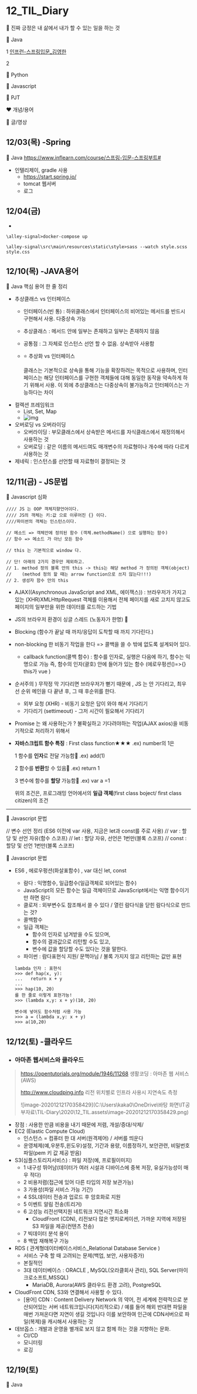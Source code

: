 # 12_TIL_Diary

:apple: 진짜 긍정은 내 삶에서 내가 할 수 있는 일을 하는 것

:purple_heart: Java

 1 [인프런-스프링입문_김영한](https://www.inflearn.com/course/%EC%8A%A4%ED%94%84%EB%A7%81-%EC%9E%85%EB%AC%B8-%EC%8A%A4%ED%94%84%EB%A7%81%EB%B6%80%ED%8A%B8#)

2 

:green_heart: Python

:black_heart: Javascript

:handshake: PJT

:heart: 개념/용어

:blue_heart: 글/영상



## 12/03(목) -Spring

:purple_heart: Java  https://www.inflearn.com/course/스프링-입문-스프링부트#

- 인텔리제이, gradle 사용
  - https://start.spring.io/
  - tomcat 웹서버
  - 로그



## 12/04(금)

- 

```
\alley-signal>docker-compose up

\alley-signal\src\main\resources\static\style>sass --watch style.scss style.css
```



## 12/10(목) -JAVA용어

 :purple_heart: Java 핵심 용어 한 줄 정리

- 추상클래스 vs 인터페이스
  - 인터페이스(빈 통) : 하위클래스에서 인터페이스의 비어있는 메서드를 반드시 구현해서 사용. 다중상속 가능
  
  - 추상클래스 : 메서드 안에 일부는 존재하고 일부는 존재하지 않음
  
  - 공통점 : 그 자체로 인스턴스 선언 할 수 없음. 상속받아 사용함
  
  - :star: 추상화 vs 인터페이스
  
    클래스는 기본적으로 상속을 통해 기능을 확장하려는 목적으로 사용하며,
    인터페이스는 해당 인터페이스를 구현한 객체들에 대해 동일한 동작을 약속하게 하기 위해서 사용.
    이 외에 추상클래스는 다중상속이 불가능하고 인터페이스는 가능하다는 차이
- 컬렉션 프레임워크
  - List, Set, Map
  - ![img](https://t1.daumcdn.net/cfile/tistory/99B88F3E5AC70FB419)
- 오버로딩 vs 오버라이딩
  - 오버라이딩 : 부모클래스에서 상속받은 메서드를 자식클래스에서 재정의해서 사용하는 것
  - 오버로딩 : 같은 이름의 메서드여도 매개변수의 자료형이나 개수에 따라 다르게 사용하는 것
- 제네릭 : 인스턴스를 선언할 때 자료형이 결정되는 것



## 12/11(금) - JS문법

:black_heart:  Javascript 심화

    //// JS 는 OOP 객체지향언어이다.
    //// JS의 객체는 키:값 으로 이루어진 {} 이다.
    ////파이썬의 객체는 인스턴스이다.
      
    // 메소드 => 객체안에 정의된 함수 (객체.methodName() 으로 실행하는 함수)
    // 함수 => 메소드 가 아닌 모든 함수
    
    // this 는 기본적으로 window 다.
    
    // 단! 아래의 2가지 경우만 제외하고.
    // 1. method 정의 블록 안의 this -> this는 해당 method 가 정의된 객체(object)
    //    (method 정의 할 때는 arrow function으로 쓰지 않는다!!!)
    // 2. 생성자 함수 안의 this
- AJAX((Asynchronous JavaScript and XML, 에이잭스)) : 브라우저가 가지고있는 (XHR)XMLHttpRequest 객체를 이용해서 전체 페이지를 새로 고치지 않고도 페이지의 일부만을 위한 데이터를 로드하는 기법

* JS의 브라우저 환경이 싱글 스레드 (노동자가 한명) :information_desk_person:

* Blocking (함수가 끝날 때 까지/응답이 도착할 때 까지 기다린다.)

* non-blocking 한 비동기 작업을 한다 => 콜백을 쓸 수 밖에 없도록 설계되어 있다.

  * callback function(콜백 함수) : 함수를 인자로, 실행은 다음에 하기, 함수는 익명으로 가능
    즉, 함수의 인자(괄호) 안에 들어가 있는 함수 (에로우펑션()=>{} this가 vue )

* 순서주의 ) 무작정 막 기다리면 브라우저가 뻗기 때문에 , JS 는 안 기다리고, 최우선 순위 메인을 다 끝낸 후, 그 때 후순위를 한다.

  * 외부 요청 (XHR) - 비동기 요청은 답이 와야 해서 기다리기
  * 기다리기 (settimeout) - 그저 시간이 필요해서 기다리기 

  

* Promise 는 왜 사용하는가 ? 불확실하고 기다려야하는 작업(AJAX axios)을 비동기적으로 처리하기 위해서

* **자바스크립트 함수 특징** : First class function★★★  .ex) number의 1은 

  1 함수를 **인자**로 전달 가능함:star2:     .ex) add(1)

  2 함수를 **반환**할 수 있음:star2: 			.ex) return 1

  3 변수에 함수를 **할당** 가능함:star2: 	.ex) var a =1

  위의 조건은, 프로그래밍 언어에서의 **일급 객체**(first class boject/ first class citizen)의 조건

---

:black_heart:  Javascript 문법

// 변수 선언 정리 (ES6 이전에 var 사용, 지금은 let과 const를 주로 사용)
// var : 할당 및 선언 자유(함수 스코프)
// let : 할당 자유, 선언은 1번만(블록 스코프)
// const : 할당 및 선언 1번만(블록 스코프)

:black_heart:  Javascript 문법

- ES6 , 에로우펑션(화살표함수) , var 대신 let, const

  - 람다 : 익명함수, 일급함수(일급객체로 되어있는 함수)
  - JavaScript의 모든 함수는 일급 객체이므로 JavaScript에서는 익명 함수이기만 하면 람다
  - 클로저 : 외부변수도 참조해서 쓸 수 있다 / 열린 람다식을 닫힌 람다식으로 만드는 것?
  - 콜백함수
  - 일급 객체는 
    - 함수의 인자로 넘겨받을 수도 있으며, 
    - 함수의 결과값으로 리턴할 수도 있고, 
    - 변수에 값을 할당할 수도 있다는 것을 말한다.
  - 파이썬 : 람다표현식 지원/ 문맥아님 / 불록 가지지 않고 리턴하는 값만 표현

  ```
  lambda 인자 : 표현식
  >>> def hap(x, y):
  ...   return x + y
  ...
  >>> hap(10, 20)
  를 한 줄로 이렇게 표현가능!
  >>> (lambda x,y: x + y)(10, 20)
  
  변수에 넣어도 함수처럼 사용 가능
  >>> a = (lambda x,y: x + y)
  >>> a(10,20)
  
  ```

  

## 12/12(토) -클라우드

- ### 아마존 웹서비스와 클라우드

> https://opentutorials.org/module/1946/11268 생활코딩 : 아마존 웹 서비스(AWS)
>
> http://www.cloudping.info 리전 위치별로 인프라 사용시 지연속도 측정
>
> ![image-20201212170358429](C:\Users\kaka0\OneDrive\바탕 화면\IT공부자료\TIL-Diary\2020\12_TIL.assets\image-20201212170358429.png)

- 장점 : 사용한 만큼 비용을 내기 때문에 저렴, 개설/증대/삭제/
- EC2 (Elastic Compute Cloud)
  - 인스턴스 = 컴퓨터 한 대 서버(원격제어) / 서버를 띄운다
  - 운영체제(예,우분투,윈도우)설정, 기간과 용량, 이름정하기, 보안관련, 비밀번호파일(pem 키 값 제공 받음)
- S3(심플스토리지서비스) : 파일 저장(예, 프로필이미지)
  - 1 내구성 뛰어남(데이터가 여러 시설과 디바이스에 중복 저장, 유실가능성이 매우 적다)
  - 2 비용저렴(접근에 있어 다른 타입의 저장 보관가능) 
  - 3 가용성(파일 서비스 가능 기간)
  - 4 SSL데이터 전송과 업로드 후 암호화로 지원
  - 5 이벤트 알림 전송(트리거)
  - 6 고성능 리전선택지원 네트워크 지연시간 최소화
    - CloudFront (CDN), 리전보다 많은 엣지로케이션, 가까운 지역에 저장된 S3 파일을 제공(컨텐츠 전송)
  - 7 빅데이터 분석 용이 
  - 8 백업 재해복구 가능
- RDS ( 관계형데이터베이스서비스_Relational Database Service )
  - 서비스 구축 할 때 고려되는 문제(백업, 보안, 사용자증가)
  - 본질적인  
  - 3대 데이터베이스 : ORACLE , MySQL(오라클회사 관리), SQL Server(마이크로소프트,MSSQL)
    - MariaDB, Aurora(AWS 클라우드 환경 고려), PostgreSQL
- CloudFront CDN, S3와 연결해서 사용할 수 있다. 
  - [용어] CDN : Content Delivery Network 의 약어, 전 세계에 전략적으로 분산되어있는 서버 네트워크입니다(지리적으로) / 예를 들어 해외 반대편 파일을 매번 가져온다면 지연이 생길 것입니다 이를 보안하여 인근에 CDN서버으로 파일(복제)을 캐시해서 사용하는 것
- 데브옵스 : 개발과 운영을 별개로 보지 않고 함께 하는 것을 지향하는 문화.
  - CI/CD 
  - 모니터링
  - 로깅



## 12/19(토)

:purple_heart: Java 